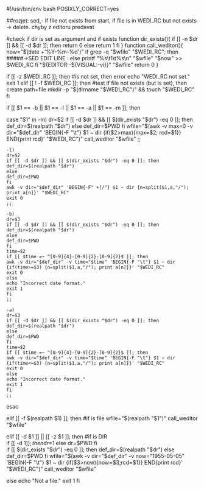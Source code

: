 #!/usr/bin/env bash
POSIXLY_CORRECT=yes

##rozjet: sed,- if file not exists from start, if file is in WEDI_RC but not exists -> delete. chyby z editoru predavat

#check if dir is set as argument and if exists
function dir_exists(){
	if [[ -n $dr ]] && [[ -d $dr ]]; then
	return 0
	else
	return 1
	fi
}
function call_weditor(){
	now="$(date +'%Y-%m-%d')"
	if grep -q "$wfile" "$WEDI_RC"; then
	#####->SED EDIT LINE
	:
	else
	printf "%s\t1\t%s\n" "$wfile" "$now" >> $WEDI_RC
	fi
	"${EDITOR:-${VISUAL:-vi}}" "$wfile"
	return 0
}

if [[ -z $WEDI_RC ]]; then #is not set, then error
echo "WEDI_RC not set."
exit 1
elif [[ ! -f $WEDI_RC ]]; then #test if file not exists (but is set), then create path+file 
mkdir -p "$(dirname "$WEDI_RC")" && touch "$WEDI_RC"
fi

if [[ $1 == -b || $1 == -l || $1 == -a || $1 == -m ]]; then

case "$1" in
	-m)
	dr=$2
	if [[ -d $dr ]] && [[ $(dir_exists "$dr") -eq 0 ]]; then
	def_dir=$(realpath "$dr")
	else
	def_dir=$PWD
	fi
	wfile="$(awk -v max=0 -v dir="$def_dir" 'BEGIN{-F "\t"} $1 ~ dir {if($2>max){max=$2; rcd=$1}} END{print rcd}' "$WEDI_RC")"
	call_weditor "$wfile"
	;;

	-l)
	dr=$2
	if [[ -d $dr ]] && [[ $(dir_exists "$dr") -eq 0 ]]; then
	def_dir=$(realpath "$dr")
	else
	def_dir=$PWD
	fi
	awk -v dir="$def_dir" 'BEGIN{-F" +|/"} $1 ~ dir {n=split($1,a,"/"); print a[n]}' "$WEDI_RC"
	exit 0
	;;

	-b)
	dr=$3
	if [[ -d $dr ]] && [[ $(dir_exists "$dr") -eq 0 ]]; then
	def_dir=$(realpath "$dr")
	else
	def_dir=$PWD
	fi
	time=$2
	if [[ $time =~ ^[0-9]{4}-[0-9]{2}-[0-9]{2}$ ]]; then
	awk -v dir="$def_dir" -v time="$time" 'BEGIN{-F "\t"} $1 ~ dir {if(time>=$3) {n=split($1,a,"/"); print a[n]}}' "$WEDI_RC"
	exit 0
	else
	echo "Incorrect date format."
	exit 1
	fi
	;;

	-a)
	dr=$3
	if [[ -d $dr ]] && [[ $(dir_exists "$dr") -eq 0 ]]; then
	def_dir=$(realpath "$dr")
	else
	def_dir=$PWD
	fi
	time=$2
	if [[ $time =~ ^[0-9]{4}-[0-9]{2}-[0-9]{2}$ ]]; then
	awk -v dir="$def_dir" -v time="$time" 'BEGIN{-F "\t"} $1 ~ dir {if(time<=$3) {n=split($1,a,"/"); print a[n]}}' "$WEDI_RC"
	exit 0
	else
	echo "Incorrect date format."
	exit 1
	fi
	;;

esac


elif [[ -f $(realpath $1) ]]; then #if is file
	wfile="$(realpath "$1")"
	call_weditor "$wfile"	

elif [[ -d $1 ]] || [[ -z $1 ]]; then #if is DIR	
		if [[ -d $1 ]]; then
		dr=$1
		else
		dr=$PWD
		fi	
		if [[ $(dir_exists "$dr") -eq 0 ]]; then
		def_dir=$(realpath "$dr")
		else
		def_dir=$PWD
		fi
	wfile="$(awk -v dir="$def_dir" -v now="1955-05-05" 'BEGIN{-F "\t"} $1 ~ dir {if($3>now){now=$3;rcd=$1}} END{print rcd}' "$WEDI_RC")"
	call_weditor "$wfile"

else
	echo "Not a file."
	exit 1
fi
